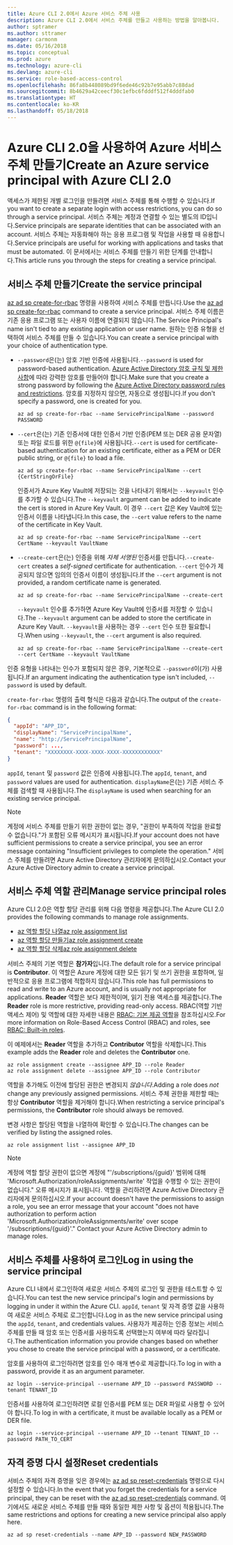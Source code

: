 ```yaml
---
title: Azure CLI 2.0에서 Azure 서비스 주체 사용
description: Azure CLI 2.0에서 서비스 주체를 만들고 사용하는 방법을 알아봅니다.
author: sptramer
ms.author: sttramer
manager: carmonm
ms.date: 05/16/2018
ms.topic: conceptual
ms.prod: azure
ms.technology: azure-cli
ms.devlang: azure-cli
ms.service: role-based-access-control
ms.openlocfilehash: 86fa8b448089bd9f6ede46c92b7e95abb7c88dad
ms.sourcegitcommit: 8b4629a42ceecf30c1efbc6fdddf512f4dddfab0
ms.translationtype: HT
ms.contentlocale: ko-KR
ms.lasthandoff: 05/18/2018
---
```

# <a name="create-an-azure-service-principal-with-azure-cli-20"></a><span data-ttu-id="e5867-103">Azure CLI 2.0을 사용하여 Azure 서비스 주체 만들기</span><span class="sxs-lookup"><span data-stu-id="e5867-103">Create an Azure service principal with Azure CLI 2.0</span></span>

<span data-ttu-id="e5867-104">액세스가 제한된 개별 로그인을 만들려면 서비스 주체를 통해 수행할 수 있습니다.</span><span class="sxs-lookup"><span data-stu-id="e5867-104">If you want to create a separate login with access restrictions, you can do so through a service principal.</span></span> <span data-ttu-id="e5867-105">서비스 주체는 계정과 연결할 수 있는 별도의 ID입니다.</span><span class="sxs-lookup"><span data-stu-id="e5867-105">Service principals are separate identities that can be associated with an account.</span></span> <span data-ttu-id="e5867-106">서비스 주체는 자동화해야 하는 응용 프로그램 및 작업을 사용할 때 유용합니다.</span><span class="sxs-lookup"><span data-stu-id="e5867-106">Service principals are useful for working with applications and tasks that must be automated.</span></span> <span data-ttu-id="e5867-107">이 문서에서는 서비스 주체를 만들기 위한 단계를 안내합니다.</span><span class="sxs-lookup"><span data-stu-id="e5867-107">This article runs you through the steps for creating a service principal.</span></span>

## <a name="create-the-service-principal"></a><span data-ttu-id="e5867-108">서비스 주체 만들기</span><span class="sxs-lookup"><span data-stu-id="e5867-108">Create the service principal</span></span>

<span data-ttu-id="e5867-109">[az ad sp create-for-rbac](/cli/azure/ad/sp#az-ad-sp-create-for-rbac) 명령을 사용하여 서비스 주체를 만듭니다.</span><span class="sxs-lookup"><span data-stu-id="e5867-109">Use the [az ad sp create-for-rbac](/cli/azure/ad/sp#az-ad-sp-create-for-rbac) command to create a service principal.</span></span> <span data-ttu-id="e5867-110">서비스 주체 이름은 기존 응용 프로그램 또는 사용자 이름에 연결되지 않습니다.</span><span class="sxs-lookup"><span data-stu-id="e5867-110">The Service Principal's name isn't tied to any existing application or user name.</span></span> <span data-ttu-id="e5867-111">원하는 인증 유형을 선택하여 서비스 주체를 만들 수 있습니다.</span><span class="sxs-lookup"><span data-stu-id="e5867-111">You can create a service principal with your choice of authentication type.</span></span>

* <span data-ttu-id="e5867-112">`--password`은(는) 암호 기반 인증에 사용됩니다.</span><span class="sxs-lookup"><span data-stu-id="e5867-112">`--password` is used for password-based authentication.</span></span> <span data-ttu-id="e5867-113">[Azure Active Directory 암호 규칙 및 제한 사항](/azure/active-directory/active-directory-passwords-policy)에 따라 강력한 암호를 만들어야 합니다.</span><span class="sxs-lookup"><span data-stu-id="e5867-113">Make sure that you create a strong password by following the [Azure Active Directory password rules and restrictions](/azure/active-directory/active-directory-passwords-policy).</span></span> <span data-ttu-id="e5867-114">암호를 지정하지 않으면, 자동으로 생성됩니다.</span><span class="sxs-lookup"><span data-stu-id="e5867-114">If you don't specify a password, one is created for you.</span></span>

  ```azurecli-interactive
  az ad sp create-for-rbac --name ServicePrincipalName --password PASSWORD
  ```

* <span data-ttu-id="e5867-115">`--cert`은(는) 기존 인증서에 대한 인증서 기반 인증(PEM 또는 DER 공용 문자열) 또는 파일 로드를 위한 `@{file}`에 사용됩니다.</span><span class="sxs-lookup"><span data-stu-id="e5867-115">`--cert` is used for certificate-based authentication for an existing certificate, either as a PEM or DER public string, or `@{file}` to load a file.</span></span>

  ```azurecli-interactive
  az ad sp create-for-rbac --name ServicePrincipalName --cert {CertStringOrFile} 
  ```

  <span data-ttu-id="e5867-116">인증서가 Azure Key Vault에 저장되는 것을 나타내기 위해서는 `--keyvault` 인수를 추가할 수 있습니다.</span><span class="sxs-lookup"><span data-stu-id="e5867-116">The `--keyvault` argument can be added to indicate the cert is stored in Azure Key Vault.</span></span> <span data-ttu-id="e5867-117">이 경우 `--cert` 값은 Key Vault에 있는 인증서 이름을 나타냅니다.</span><span class="sxs-lookup"><span data-stu-id="e5867-117">In this case, the `--cert` value refers to the name of the certificate in Key Vault.</span></span>

  ```azurecli-interactive
  az ad sp create-for-rbac --name ServicePrincipalName --cert CertName --keyvault VaultName
  ```

* <span data-ttu-id="e5867-118">`--create-cert`은(는) 인증을 위해 _자체 서명된_ 인증서를 만듭니다.</span><span class="sxs-lookup"><span data-stu-id="e5867-118">`--create-cert` creates a _self-signed_ certificate for authentication.</span></span> <span data-ttu-id="e5867-119">`--cert` 인수가 제공되지 않으면 임의의 인증서 이름이 생성됩니다.</span><span class="sxs-lookup"><span data-stu-id="e5867-119">If the `--cert` argument is not provided, a random certificate name is generated.</span></span>

  ```azurecli-interactive
  az ad sp create-for-rbac --name ServicePrincipalName --create-cert
  ```

  <span data-ttu-id="e5867-120">`--keyvault` 인수를 추가하면 Azure Key Vault에 인증서를 저장할 수 있습니다.</span><span class="sxs-lookup"><span data-stu-id="e5867-120">The `--keyvault` argument can be added to store the certificate in Azure Key Vault.</span></span> <span data-ttu-id="e5867-121">`--keyvault`을 사용하는 경우 `--cert` 인수 또한 필요합니다.</span><span class="sxs-lookup"><span data-stu-id="e5867-121">When using `--keyvault`, the `--cert` argument is also required.</span></span>

  ```azurecli-interactive
  az ad sp create-for-rbac --name ServicePrincipalName --create-cert --cert CertName --keyvault VaultName
  ```

<span data-ttu-id="e5867-122">인증 유형을 나타내는 인수가 포함되지 않은 경우, 기본적으로 `--password`이(가) 사용됩니다.</span><span class="sxs-lookup"><span data-stu-id="e5867-122">If an argument indicating the authentication type isn't included, `--password` is used by default.</span></span>

<span data-ttu-id="e5867-123">`create-for-rbac` 명령의 출력 형식은 다음과 같습니다.</span><span class="sxs-lookup"><span data-stu-id="e5867-123">The output of the `create-for-rbac` command is in the following format:</span></span>

```json
{
  "appId": "APP_ID",
  "displayName": "ServicePrincipalName",
  "name": "http://ServicePrincipalName",
  "password": ...,
  "tenant": "XXXXXXXX-XXXX-XXXX-XXXX-XXXXXXXXXXXX"
}
```

<span data-ttu-id="e5867-124">`appId`, `tenant` 및 `password` 값은 인증에 사용됩니다.</span><span class="sxs-lookup"><span data-stu-id="e5867-124">The `appId`, `tenant`, and `password` values are used for authentication.</span></span> <span data-ttu-id="e5867-125">`displayName`은(는) 기존 서비스 주체를 검색할 때 사용됩니다.</span><span class="sxs-lookup"><span data-stu-id="e5867-125">The `displayName` is used when searching for an existing service principal.</span></span>

> [!NOTE]
> <span data-ttu-id="e5867-126">계정에 서비스 주체를 만들기 위한 권한이 없는 경우, "권한이 부족하여 작업을 완료할 수 없습니다."가 포함된 오류 메시지가 표시됩니다.</span><span class="sxs-lookup"><span data-stu-id="e5867-126">If your account does not have sufficient permissions to create a service principal, you see an error message containing "Insufficient privileges to complete the operation."</span></span> <span data-ttu-id="e5867-127">서비스 주체를 만들려면 Azure Active Directory 관리자에게 문의하십시오.</span><span class="sxs-lookup"><span data-stu-id="e5867-127">Contact your Azure Active Directory admin to create a service principal.</span></span>

## <a name="manage-service-principal-roles"></a><span data-ttu-id="e5867-128">서비스 주체 역할 관리</span><span class="sxs-lookup"><span data-stu-id="e5867-128">Manage service principal roles</span></span> 

<span data-ttu-id="e5867-129">Azure CLI 2.0은 역할 할당 관리를 위해 다음 명령을 제공합니다.</span><span class="sxs-lookup"><span data-stu-id="e5867-129">The Azure CLI 2.0 provides the following commands to manage role assignments.</span></span>

* [<span data-ttu-id="e5867-130">az 역할 할당 나열</span><span class="sxs-lookup"><span data-stu-id="e5867-130">az role assignment list</span></span>](/cli/azure/role/assignment#az-role-assignment-list)
* [<span data-ttu-id="e5867-131">az 역할 할당 만들기</span><span class="sxs-lookup"><span data-stu-id="e5867-131">az role assignment create</span></span>](/cli/azure/role/assignment#az-role-assignment-create)
* [<span data-ttu-id="e5867-132">az 역할 할당 삭제</span><span class="sxs-lookup"><span data-stu-id="e5867-132">az role assignment delete</span></span>](/cli/azure/role/assignment#az-role-assignment-delete)

<span data-ttu-id="e5867-133">서비스 주체의 기본 역할은 **참가자**입니다.</span><span class="sxs-lookup"><span data-stu-id="e5867-133">The default role for a service principal is **Contributor**.</span></span> <span data-ttu-id="e5867-134">이 역할은 Azure 계정에 대한 모든 읽기 및 쓰기 권한을 포함하며, 일반적으로 응용 프로그램에 적합하지 않습니다.</span><span class="sxs-lookup"><span data-stu-id="e5867-134">This role has full permissions to read and write to an Azure account, and is usually not appropriate for applications.</span></span> <span data-ttu-id="e5867-135">**Reader** 역할은 보다 제한적이며, 읽기 전용 액세스를 제공합니다.</span><span class="sxs-lookup"><span data-stu-id="e5867-135">The **Reader** role is more restrictive, providing read-only access.</span></span>  <span data-ttu-id="e5867-136">RBAC(역할 기반 액세스 제어) 및 역할에 대한 자세한 내용은 [RBAC: 기본 제공 역할](/azure/active-directory/role-based-access-built-in-roles)을 참조하십시오.</span><span class="sxs-lookup"><span data-stu-id="e5867-136">For more information on Role-Based Access Control (RBAC) and roles, see [RBAC: Built-in roles](/azure/active-directory/role-based-access-built-in-roles).</span></span>

<span data-ttu-id="e5867-137">이 예제에서는 **Reader** 역할을 추가하고 **Contributor** 역할을 삭제합니다.</span><span class="sxs-lookup"><span data-stu-id="e5867-137">This example adds the **Reader** role and deletes the **Contributor** one.</span></span>

```azurecli-interactive
az role assignment create --assignee APP_ID --role Reader
az role assignment delete --assignee APP_ID --role Contributor
```

<span data-ttu-id="e5867-138">역할을 추가해도 이전에 할당된 권한은 변경되지 _않습니다_.</span><span class="sxs-lookup"><span data-stu-id="e5867-138">Adding a role does _not_ change any previously assigned permissions.</span></span> <span data-ttu-id="e5867-139">서비스 주체 권한을 제한할 때는 항상 __Contributor__ 역할을 제거해야 합니다.</span><span class="sxs-lookup"><span data-stu-id="e5867-139">When restricting a service principal's permissions, the __Contributor__ role should always be removed.</span></span>

<span data-ttu-id="e5867-140">변경 사항은 할당된 역할을 나열하여 확인할 수 있습니다.</span><span class="sxs-lookup"><span data-stu-id="e5867-140">The changes can be verified by listing the assigned roles.</span></span>

```azurecli-interactive
az role assignment list --assignee APP_ID
```

> [!NOTE] 
> <span data-ttu-id="e5867-141">계정에 역할 할당 권한이 없으면 계정에 "'/subscriptions/{guid}' 범위에 대해 'Microsoft.Authorization/roleAssignments/write' 작업을 수행할 수 있는 권한이 없습니다." 오류 메시지가 표시됩니다. 역할을 관리하려면 Azure Active Directory 관리자에게 문의하십시오.</span><span class="sxs-lookup"><span data-stu-id="e5867-141">If your account doesn't have the permissions to assign a role, you see an error message that your account "does not have authorization to perform action 'Microsoft.Authorization/roleAssignments/write' over scope '/subscriptions/{guid}'." Contact your Azure Active Directory admin to manage roles.</span></span>

## <a name="log-in-using-the-service-principal"></a><span data-ttu-id="e5867-142">서비스 주체를 사용하여 로그인</span><span class="sxs-lookup"><span data-stu-id="e5867-142">Log in using the service principal</span></span>

<span data-ttu-id="e5867-143">Azure CLI 내에서 로그인하여 새로운 서비스 주체의 로그인 및 권한을 테스트할 수 있습니다.</span><span class="sxs-lookup"><span data-stu-id="e5867-143">You can test the new service principal's login and permissions by logging in under it within the Azure CLI.</span></span> <span data-ttu-id="e5867-144">`appId`, `tenant` 및 자격 증명 값을 사용하여 새로운 서비스 주체로 로그인합니다.</span><span class="sxs-lookup"><span data-stu-id="e5867-144">Log in as the new service principal using the `appId`, `tenant`, and credentials values.</span></span> <span data-ttu-id="e5867-145">사용자가 제공하는 인증 정보는 서비스 주체를 만들 때 암호 또는 인증서를 사용하도록 선택했는지 여부에 따라 달라집니다.</span><span class="sxs-lookup"><span data-stu-id="e5867-145">The authentication information you provide changes based on whether you chose to create the service principal with a password, or a certificate.</span></span>

<span data-ttu-id="e5867-146">암호를 사용하여 로그인하려면 암호를 인수 매개 변수로 제공합니다.</span><span class="sxs-lookup"><span data-stu-id="e5867-146">To log in with a password, provide it as an argument parameter.</span></span>

```azurecli-interactive
az login --service-principal --username APP_ID --password PASSWORD --tenant TENANT_ID
```

<span data-ttu-id="e5867-147">인증서를 사용하여 로그인하려면 로컬 인증서를 PEM 또는 DER 파일로 사용할 수 있어야 합니다.</span><span class="sxs-lookup"><span data-stu-id="e5867-147">To log in with a certificate, it must be available locally as a PEM or DER file.</span></span>

```azurecli-interactive
az login --service-principal --username APP_ID --tenant TENANT_ID --password PATH_TO_CERT
```

## <a name="reset-credentials"></a><span data-ttu-id="e5867-148">자격 증명 다시 설정</span><span class="sxs-lookup"><span data-stu-id="e5867-148">Reset credentials</span></span>

<span data-ttu-id="e5867-149">서비스 주체의 자격 증명을 잊은 경우에는 [az ad sp reset-credentials](https://docs.microsoft.com/en-us/cli/azure/ad/sp#az-ad-sp-reset-credentials) 명령으로 다시 설정할 수 있습니다.</span><span class="sxs-lookup"><span data-stu-id="e5867-149">In the event that you forget the credentials for a service principal, they can be reset with the [az ad sp reset-credentials](https://docs.microsoft.com/en-us/cli/azure/ad/sp#az-ad-sp-reset-credentials) command.</span></span> <span data-ttu-id="e5867-150">여기에서도 새로운 서비스 주체를 만들 때와 동일한 제한 사항 및 옵션이 적용됩니다.</span><span class="sxs-lookup"><span data-stu-id="e5867-150">The same restrictions and options for creating a new service principal also apply here.</span></span>

```azurecli-interactive
az ad sp reset-credentials --name APP_ID --password NEW_PASSWORD
```

